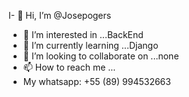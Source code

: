 I- 👋 Hi, I’m @Josepogers
- 👀 I’m interested in ...BackEnd
- 🌱 I’m currently learning ...Django
- 💞️ I’m looking to collaborate on ...none
- 📫 How to reach me ...
- My whatsapp: +55 (89) 994532663

<!---
Josepogers/Josepogers is a ✨ special ✨ repository because its `README.md` (this file) appears on your GitHub profile.
You can click the Preview link to take a look at your changes.
--->
